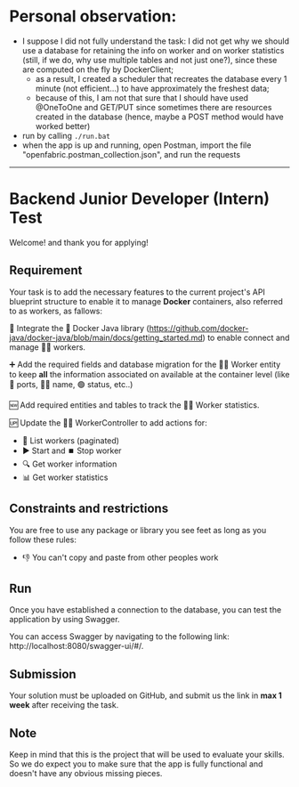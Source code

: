 # Personal observation:

- I suppose I did not fully understand the task: I did not get why we should use a database for retaining the info on
  worker and on worker statistics (still, if we do, why use multiple tables and not just one?), since these are computed
  on the fly by DockerClient;
    - as a result, I created a scheduler that recreates the database every 1 minute (not efficient...) to have
      approximately the freshest data;
    - because of this, I am not that sure that I should have used @OneToOne and GET/PUT since sometimes there are
      resources created in the database (hence, maybe a POST method would have worked better)
- run by calling ```./run.bat```
- when the app is up and running, open Postman, import the file "openfabric.postman_collection.json", and run the
  requests

--------------------------------

# Backend Junior Developer (Intern) Test

Welcome! and thank you for applying!

## Requirement

Your task is to add the necessary features to the current project's API blueprint structure to enable
it to manage **Docker** containers, also referred to as workers, as fallows:

🔄 Integrate the 🐳 Docker Java library (https://github.com/docker-java/docker-java/blob/main/docs/getting_started.md) to
enable connect and manage 👷‍♀️ workers.

➕ Add the required fields and database migration for the 👷‍♂️ Worker entity to keep **all** the information associated
on available at the container level (like 🔌 ports, 👨‍💼 name, 🟢 status, etc..)

🆕 Add required entities and tables to track the 👷‍♂️ Worker statistics.

🆙 Update the 👷‍♂️ WorkerController to add actions for:

* 📄 List workers (paginated)
* ▶️ Start and ⏹️ Stop worker
* 🔍 Get worker information
* 📊 Get worker statistics

## Constraints and restrictions

You are free to use any package or library you see feet as long as you follow these rules:

* 👎 You can't copy and paste from other peoples work

## Run

Once you have established a connection to the database, you can test the application by using Swagger.

You can access Swagger by navigating to the following link: http://localhost:8080/swagger-ui/#/.

## Submission

Your solution must be uploaded on GitHub, and submit us the link in **max 1 week** after receiving the task.

## Note

Keep in mind that this is the project that will be used to evaluate your skills.
So we do expect you to make sure that the app is fully functional and doesn't have any obvious missing pieces.